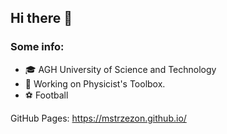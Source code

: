 ## Hi there 👋
### Some info:
- :mortar_board: AGH University of Science and Technology 
- 🔭 Working on Physicist's Toolbox.
- :soccer: Football 

GitHub Pages: https://mstrzezon.github.io/
